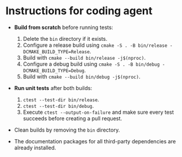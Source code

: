 # Instructions for coding agent

- **Build from scratch** before running tests:
  1. Delete the `bin` directory if it exists.
  2. Configure a release build using `cmake -S . -B bin/release -DCMAKE_BUILD_TYPE=Release`.
  3. Build with `cmake --build bin/release -j$(nproc)`.
  4. Configure a debug build using `cmake -S . -B bin/debug -DCMAKE_BUILD_TYPE=Debug`.
  5. Build with `cmake --build bin/debug -j$(nproc)`.

- **Run unit tests** after both builds:
  1. `ctest --test-dir bin/release`.
  2. `ctest --test-dir bin/debug`.
  3. Execute `ctest --output-on-failure` and make sure every test succeeds before creating a pull request.

- Clean builds by removing the `bin` directory.
- The documentation packages for all third-party dependencies are already installed.
